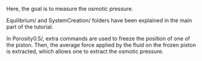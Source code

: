 Here, the goal is to measure the osmotic pressure.

Equilibrium/ and SystemCreation/ folders have been explained in the main part of the tutorial. 

In Porosity0.5/, extra commands are used to freeze the position of one of the piston. Then, the average 
force applied by the fluid on the frozen piston is extracted, which allows one to extract the
osmotic pressure. 
